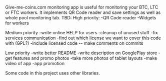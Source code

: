 Give-me-coins.com monitoring app is useful for monitoring your BTC, LTC or FTC workers. It implements QR Code reader and save settings as well as whole pool monitoring tab.
TBD:
High priority:
-QR Code reader
-Widgets for workers

Medium priority
-write online HELP for users
-cleanup of unused stuff
-fix services communication
-find out which license we want to cover this code with (GPL?)
-include licensed code -- make comments on commits

Low priority
-write better README
-write description on GooglePlay store
-get features and promo photos
-take more photos of tablet layouts
-make video of app
-app promotion

Some code in this project uses other libraries.

